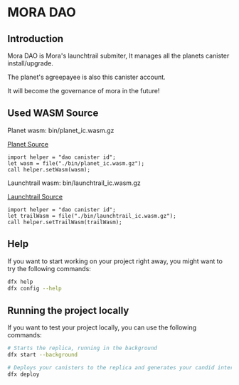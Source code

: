 # MORA DAO

## Introduction

Mora DAO is Mora's launchtrail submiter, It manages all the planets canister install/upgrade.

The planet's agreepayee is also this canister account.

It will become the governance of mora in the future!

## Used WASM Source

Planet wasm: bin/planet_ic.wasm.gz

[Planet Source](https://github.com/dstarapp/mora-planet)

```ic-repl
import helper = "dao canister id";
let wasm = file("./bin/planet_ic.wasm.gz");
call helper.setWasm(wasm);
```

Launchtrail wasm: bin/launchtrail_ic.wasm.gz

[Launchtrail Source](https://github.com/dstarapp/launchtrail)

```ic-repl
import helper = "dao canister id";
let trailWasm = file("./bin/launchtrail_ic.wasm.gz");
call helper.setTrailWasm(trailWasm);
```

## Help

If you want to start working on your project right away, you might want to try the following commands:

```bash
dfx help
dfx config --help
```

## Running the project locally

If you want to test your project locally, you can use the following commands:

```bash
# Starts the replica, running in the background
dfx start --background

# Deploys your canisters to the replica and generates your candid interface
dfx deploy
```
